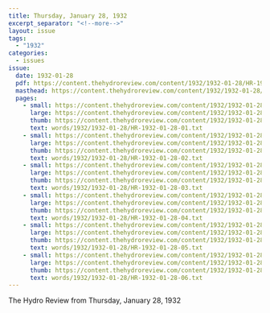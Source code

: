 ```yaml
---
title: Thursday, January 28, 1932
excerpt_separator: "<!--more-->"
layout: issue
tags:
  - "1932"
categories:
  - issues
issue:
  date: 1932-01-28
  pdf: https://content.thehydroreview.com/content/1932/1932-01-28/HR-1932-01-28.pdf
  masthead: https://content.thehydroreview.com/content/1932/1932-01-28/masthead/HR-1932-01-28.jpg
  pages:
    - small: https://content.thehydroreview.com/content/1932/1932-01-28/small/HR-1932-01-28-01.jpg
      large: https://content.thehydroreview.com/content/1932/1932-01-28/large/HR-1932-01-28-01.jpg
      thumb: https://content.thehydroreview.com/content/1932/1932-01-28/thumbnails/HR-1932-01-28-01.jpg
      text: words/1932/1932-01-28/HR-1932-01-28-01.txt
    - small: https://content.thehydroreview.com/content/1932/1932-01-28/small/HR-1932-01-28-02.jpg
      large: https://content.thehydroreview.com/content/1932/1932-01-28/large/HR-1932-01-28-02.jpg
      thumb: https://content.thehydroreview.com/content/1932/1932-01-28/thumbnails/HR-1932-01-28-02.jpg
      text: words/1932/1932-01-28/HR-1932-01-28-02.txt
    - small: https://content.thehydroreview.com/content/1932/1932-01-28/small/HR-1932-01-28-03.jpg
      large: https://content.thehydroreview.com/content/1932/1932-01-28/large/HR-1932-01-28-03.jpg
      thumb: https://content.thehydroreview.com/content/1932/1932-01-28/thumbnails/HR-1932-01-28-03.jpg
      text: words/1932/1932-01-28/HR-1932-01-28-03.txt
    - small: https://content.thehydroreview.com/content/1932/1932-01-28/small/HR-1932-01-28-04.jpg
      large: https://content.thehydroreview.com/content/1932/1932-01-28/large/HR-1932-01-28-04.jpg
      thumb: https://content.thehydroreview.com/content/1932/1932-01-28/thumbnails/HR-1932-01-28-04.jpg
      text: words/1932/1932-01-28/HR-1932-01-28-04.txt
    - small: https://content.thehydroreview.com/content/1932/1932-01-28/small/HR-1932-01-28-05.jpg
      large: https://content.thehydroreview.com/content/1932/1932-01-28/large/HR-1932-01-28-05.jpg
      thumb: https://content.thehydroreview.com/content/1932/1932-01-28/thumbnails/HR-1932-01-28-05.jpg
      text: words/1932/1932-01-28/HR-1932-01-28-05.txt
    - small: https://content.thehydroreview.com/content/1932/1932-01-28/small/HR-1932-01-28-06.jpg
      large: https://content.thehydroreview.com/content/1932/1932-01-28/large/HR-1932-01-28-06.jpg
      thumb: https://content.thehydroreview.com/content/1932/1932-01-28/thumbnails/HR-1932-01-28-06.jpg
      text: words/1932/1932-01-28/HR-1932-01-28-06.txt
---
```


The Hydro Review from Thursday, January 28, 1932

<!--more-->

